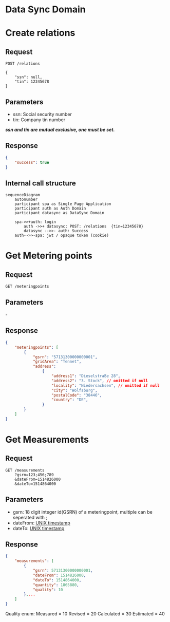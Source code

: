 # Data Sync Domain

# Create relations

## Request

```text
POST /relations

{
    "ssn": null,
    "tin": 12345678
}
```

## Parameters

- ssn: Social security number
- tin: Company tin number

***ssn and tin are mutual exclusive, one must be set.***

## Response

```json
{
    "success": true
}
```

## Internal call structure

```mermaid
sequenceDiagram
    autonumber
    participant spa as Single Page Application
    participant auth as Auth Domain
    participant datasync as DataSync Domain

    spa->>+auth: login
        auth ->>+ datasync: POST: /relations  {tin=12345678}
        datasync -->>- auth: Success
    auth-->>-spa: jwt / opaque token (cookie)

```

# Get Metering points


## Request

```text
GET /meteringpoints
```

## Parameters

\-

## Response

```json
{
    "meteringpoints": [
        {
            "gsrn": "57131300000000001",
            "gridArea": "Tennet",
            "address":
                {
                    "address1": "Dieselstraße 28",
                    "address2": "3. Stock", // omitted if null
                    "locality": "Niedersachsen", // omitted if null
                    "city": "Wolfsburg",
                    "postalCode": "38446",
                    "country": "DE",
                }
        }
    ]
}
```



# Get Measurements

## Request

```text
GET /measurements
    ?gsrn=123;456;789
    &dateFrom=1514826000
    &dateTo=1514864000
```

## Parameters

- gsrn: 18 digit integer id(GSRN) of a meteringpoint, multiple can be seperated with ;
- dateFrom: [UNIX timestamp](conventions.md#date-from-and-to)
- dateTo: [UNIX timestamp](conventions.md#date-from-and-to)


## Response

```json
{
    "measurements": [
        {
            "gsrn": 57131300000000001,
            "dateFrom": 1514826000,
            "dateTo": 1514864000,
            "quantity": 1865880,
            "quality": 10
        },...
    ]
}
```

Quality enum:
    Measured = 10
    Revised = 20
    Calculated = 30
    Estimated = 40
